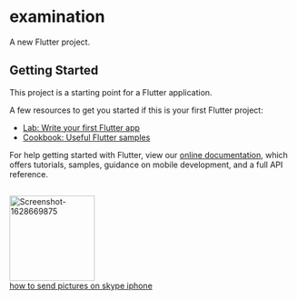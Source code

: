 # examination

A new Flutter project.

## Getting Started

This project is a starting point for a Flutter application.

A few resources to get you started if this is your first Flutter project:

- [Lab: Write your first Flutter app](https://flutter.dev/docs/get-started/codelab)
- [Cookbook: Useful Flutter samples](https://flutter.dev/docs/cookbook)

For help getting started with Flutter, view our
[online documentation](https://flutter.dev/docs), which offers tutorials,
samples, guidance on mobile development, and a full API reference.



##
<a href="https://ibb.co/y8pShVz"><img src="https://i.ibb.co/GV9TsFZ/Screenshot-1628669875.png" alt="Screenshot-1628669875" border="0" height='150'></a><br /><a target='_blank' href='https://imgbb.com/'>how to send pictures on skype iphone</a><br />
